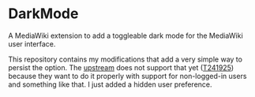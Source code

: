 DarkMode
========

A MediaWiki extension to add a toggleable dark mode for the MediaWiki user interface.

This repository contains my modifications that add a very simple way to persist the option.
The [upstream](https://github.com/wikimedia/mediawiki-extensions-DarkMode) does not support
that yet ([T241925](https://phabricator.wikimedia.org/T241925)) because they want to do it
properly with support for non-logged-in users and something like that. I just added a hidden
user preference.


